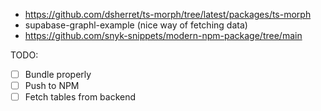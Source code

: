 - https://github.com/dsherret/ts-morph/tree/latest/packages/ts-morph
- supabase-graphl-example (nice way of fetching data)
- https://github.com/snyk-snippets/modern-npm-package/tree/main

TODO:

- [ ] Bundle properly
- [ ] Push to NPM
- [ ] Fetch tables from backend